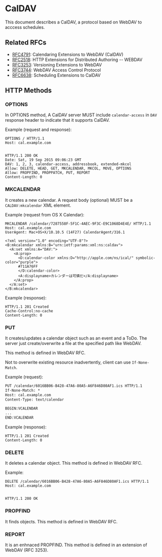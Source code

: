 CalDAV
======
This document describes a CalDAV, a protocol based on WebDAV to
acccess schedules.


Related RFCs
------------
- [RFC4791](https://tools.ietf.org/html/rfc4791): Calendaring Extensions to WebDAV (CalDAV)
- [RFC2518](https://tools.ietf.org/html/rfc2518): HTTP Extensions for Distributed Authoring -- WEBDAV
- [RFC3253](https://tools.ietf.org/html/rfc3253): Versioning Extensions to WebDAV
- [RFC3744](https://tools.ietf.org/html/rfc3744): WebDAV Access Control Protocol
- [RFC6638](https://tools.ietf.org/html/rfc6638): Scheduling Extensions to CalDAV

HTTP Methods
------------

### OPTIONS
In OPTIONS method, A CalDAV server MUST include `calendar-access` in
`DAV` response header to indicate that it supports CalDAV.

Example (request and response):
```
OPTIONS / HTTP/1.1
Host: cal.example.com


HTTP/1.1 200 OK
Date: Sat, 19 Sep 2015 09:06:23 GMT
DAV: 1, 2, 3, calendar-access, addressbook, extended-mkcol
Allow: DELETE, HEAD, GET, MKCALENDAR, MKCOL, MOVE, OPTIONS
Allow: PROPFIND, PROPPATCH, PUT, REPORT
Content-Length: 0
```

### MKCALENDAR
It creates a new calendar. A request body (optional) MUST be a
`CALDAV:mkcalendar` XML element.

Example (request from OS X Calendar):
```
MKCALENDAR /calendar/7287558F-5F1C-4AEC-9F3C-E9C1068D4E4E/ HTTP/1.1
Host: cal.example.com
UserAgent: Mac+OS+X/10.10.5 (14F27) CalendarAgent/316.1

<?xml version="1.0" encoding="UTF-8"?>
<B:mkcalendar xmlns:B="urn:ietf:params:xml:ns:caldav">
  <A:set xmlns:A="DAV:">
    <A:prop>
      <D:calendar-color xmlns:D="http://apple.com/ns/ical/" symbolic-color="purple">
      #711A76FF
      </D:calendar-color>
      <A:displayname>カレンダーは可憐だ</A:displayname>
    </A:prop>
  </A:set>
</B:mkcalendar>
```

Example (response):
```
HTTP/1.1 201 Created
Cache-Control:no-cache
Content-Length: 0
```

### PUT
It creates/updates a calendar object such as an event and a ToDo. The
server just create/overwrite a file at the specified path like WebDAV.

This method is defined in WebDAV RFC.

Not to overwrite existing resource inadvertently, client can use
`If-None-Match`.

Example (request):
```txt
PUT /calendar/6016BB06-B428-47A6-80A5-A6F846D80AF1.ics HTTP/1.1
If-None-Match: *
Host: cal.example.com
Content-Type: text/calendar
         
BEGIN:VCALENDAR
...
END:VCALENDAR
```

Example (response):
```
HTTP/1.1 201 Created
Content-Length: 0
```

### DELETE
It deletes a calendar object. This method is defined in WebDAV RFC.

Example:
```
DELETE /calendar/6016BB06-B428-47A6-80A5-A6F846D80AF1.ics HTTP/1.1
Host: cal.example.com


HTTP/1.1 200 OK
```


### PROPFIND
It finds objects. This method is defined in WebDAV RFC.


### REPORT
It is an enhnaced PROPFIND. This method is defined in an extension of
WebDAV (RFC 3253).
